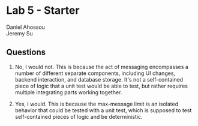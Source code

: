 # Lab 5 - Starter
Daniel Ahossou <br>
Jeremy Su

## Questions

1. No, I would not. This is because the act of messaging encompasses a number of different separate components, including UI changes, backend interaction, and database storage. It's not a self-contained piece of logic that a unit test would be able to test, but rather requires multiple integrating parts working together.

2. Yes, I would. This is because the max-message limit is an isolated behavior that could be tested with a unit test, which is supposed to test self-contained pieces of logic and be deterministic.